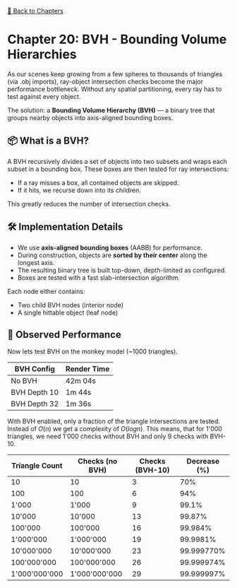 [🔗 Back to Chapters](/README.md#-chapters)

# Chapter 20: BVH - Bounding Volume Hierarchies

As our scenes keep growing from a few spheres to thousands of triangles (via .obj imports), ray-object intersection checks become the major performance bottleneck. Without any spatial partitioning, every ray has to test against every object.

The solution: a **Bounding Volume Hierarchy (BVH)** — a binary tree that groups nearby objects into axis-aligned bounding boxes.

## 📦 What is a BVH?

A BVH recursively divides a set of objects into two subsets and wraps each subset in a bounding box. These boxes are then tested for ray intersections:

- If a ray misses a box, all contained objects are skipped.
- If it hits, we recurse down into its children.

This greatly reduces the number of intersection checks.

## 🛠️ Implementation Details

- We use **axis-aligned bounding boxes** (AABB) for performance.
- During construction, objects are **sorted by their center** along the longest axis.
- The resulting binary tree is built top-down, depth-limited as configured.
- Boxes are tested with a fast slab-intersection algorithm.

Each node either contains:

- Two child BVH nodes (interior node)
- A single hittable object (leaf node)

## 🧪 Observed Performance

Now lets test BVH on the monkey model (~1000 triangles).

| BVH Config   | Render Time |
| ------------ | ----------- |
| No BVH       | 42m 04s     |
| BVH Depth 10 | 1m 44s      |
| BVH Depth 32 | 1m 36s      |

With BVH enabled, only a fraction of the triangle intersections are tested. Instead of $O(n)$ we get a complexity of $O(log n)$. This means, that for 1'000 triangles, we need 1'000 checks without BVH and only 9 checks with BVH-10.

| Triangle Count | Checks (no BVH) | Checks (BVH-10) | Decrease (%) |
| -------------- | --------------- | --------------- | ------------ |
| 10             | 10              | 3               | 70%          |
| 100            | 100             | 6               | 94%          |
| 1'000          | 1'000           | 9               | 99.1%        |
| 10'000         | 10'000          | 13              | 99.87%       |
| 100'000        | 100'000         | 16              | 99.984%      |
| 1'000'000      | 1'000'000       | 19              | 99.9981%     |
| 10'000'000     | 10'000'000      | 23              | 99.999770%   |
| 100'000'000    | 100'000'000     | 26              | 99.999974%   |
| 1'000'000'000  | 1'000'000'000   | 29              | 99.999997%   |
